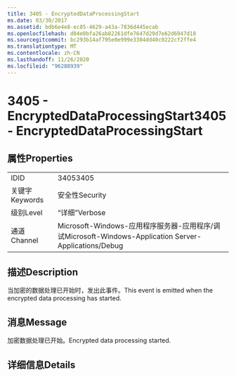 ```yaml
---
title: 3405 - EncryptedDataProcessingStart
ms.date: 03/30/2017
ms.assetid: bdb6e4e8-ec85-4629-a43a-7836d445ecab
ms.openlocfilehash: d04e0bfa26ab82261dfe7647d29d7e62d6947d18
ms.sourcegitcommit: bc293b14af795e0e999e3304dd40c0222cf2ffe4
ms.translationtype: MT
ms.contentlocale: zh-CN
ms.lasthandoff: 11/26/2020
ms.locfileid: "96288939"
---
```

# <a name="3405---encrypteddataprocessingstart"></a><span data-ttu-id="927ae-102">3405 - EncryptedDataProcessingStart</span><span class="sxs-lookup"><span data-stu-id="927ae-102">3405 - EncryptedDataProcessingStart</span></span>

## <a name="properties"></a><span data-ttu-id="927ae-103">属性</span><span class="sxs-lookup"><span data-stu-id="927ae-103">Properties</span></span>  
  
|||  
|-|-|  
|<span data-ttu-id="927ae-104">ID</span><span class="sxs-lookup"><span data-stu-id="927ae-104">ID</span></span>|<span data-ttu-id="927ae-105">3405</span><span class="sxs-lookup"><span data-stu-id="927ae-105">3405</span></span>|  
|<span data-ttu-id="927ae-106">关键字</span><span class="sxs-lookup"><span data-stu-id="927ae-106">Keywords</span></span>|<span data-ttu-id="927ae-107">安全性</span><span class="sxs-lookup"><span data-stu-id="927ae-107">Security</span></span>|  
|<span data-ttu-id="927ae-108">级别</span><span class="sxs-lookup"><span data-stu-id="927ae-108">Level</span></span>|<span data-ttu-id="927ae-109">“详细”</span><span class="sxs-lookup"><span data-stu-id="927ae-109">Verbose</span></span>|  
|<span data-ttu-id="927ae-110">通道</span><span class="sxs-lookup"><span data-stu-id="927ae-110">Channel</span></span>|<span data-ttu-id="927ae-111">Microsoft-Windows-应用程序服务器-应用程序/调试</span><span class="sxs-lookup"><span data-stu-id="927ae-111">Microsoft-Windows-Application Server-Applications/Debug</span></span>|  
  
## <a name="description"></a><span data-ttu-id="927ae-112">描述</span><span class="sxs-lookup"><span data-stu-id="927ae-112">Description</span></span>  

 <span data-ttu-id="927ae-113">当加密的数据处理已开始时，发出此事件。</span><span class="sxs-lookup"><span data-stu-id="927ae-113">This event is emitted when the encrypted data processing has started.</span></span>  
  
## <a name="message"></a><span data-ttu-id="927ae-114">消息</span><span class="sxs-lookup"><span data-stu-id="927ae-114">Message</span></span>  

 <span data-ttu-id="927ae-115">加密数据处理已开始。</span><span class="sxs-lookup"><span data-stu-id="927ae-115">Encrypted data processing started.</span></span>  
  
## <a name="details"></a><span data-ttu-id="927ae-116">详细信息</span><span class="sxs-lookup"><span data-stu-id="927ae-116">Details</span></span>
